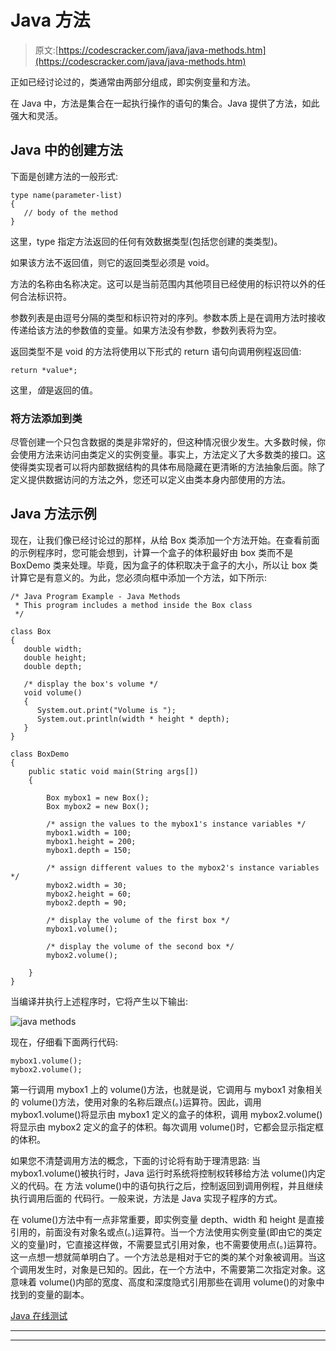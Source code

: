 # Java 方法

> 原文:[https://codescracker.com/java/java-methods.htm](https://codescracker.com/java/java-methods.htm)

正如已经讨论过的，类通常由两部分组成，即实例变量和方法。

在 Java 中，方法是集合在一起执行操作的语句的集合。Java 提供了方法，如此强大和灵活。

## Java 中的创建方法

下面是创建方法的一般形式:

```
type name(parameter-list)
{
   // body of the method
}
```

这里，type 指定方法返回的任何有效数据类型(包括您创建的类类型)。

如果该方法不返回值，则它的返回类型必须是 void。

方法的名称由名称决定。这可以是当前范围内其他项目已经使用的标识符以外的任何合法标识符。

参数列表是由逗号分隔的类型和标识符对的序列。参数本质上是在调用方法时接收传递给该方法的参数值的变量。如果方法没有参数，参数列表将为空。

返回类型不是 void 的方法将使用以下形式的 return 语句向调用例程返回值:

```
return *value*;
```

这里，*值*是返回的值。

### 将方法添加到类

尽管创建一个只包含数据的类是非常好的，但这种情况很少发生。大多数时候，你会使用方法来访问由类定义的实例变量。事实上，方法定义了大多数类的接口。这使得类实现者可以将内部数据结构的具体布局隐藏在更清晰的方法抽象后面。除了定义提供数据访问的方法之外，您还可以定义由类本身内部使用的方法。

## Java 方法示例

现在，让我们像已经讨论过的那样，从给 Box 类添加一个方法开始。在查看前面的示例程序时，您可能会想到，计算一个盒子的体积最好由 box 类而不是 BoxDemo 类来处理。毕竟，因为盒子的体积取决于盒子的大小，所以让 box 类计算它是有意义的。为此，您必须向框中添加一个方法，如下所示:

```
/* Java Program Example - Java Methods
 * This program includes a method inside the Box class
 */

class Box
{
   double width;
   double height;
   double depth;

   /* display the box's volume */
   void volume()
   {
      System.out.print("Volume is ");
      System.out.println(width * height * depth);
   }
}

class BoxDemo
{
    public static void main(String args[])
    {

        Box mybox1 = new Box();
        Box mybox2 = new Box();

        /* assign the values to the mybox1's instance variables */
        mybox1.width = 100;
        mybox1.height = 200;
        mybox1.depth = 150;

        /* assign different values to the mybox2's instance variables */
        mybox2.width = 30;
        mybox2.height = 60;
        mybox2.depth = 90;

        /* display the volume of the first box */
        mybox1.volume();

        /* display the volume of the second box */
        mybox2.volume();

    }
}
```

当编译并执行上述程序时，它将产生以下输出:

![java methods](../Images/da2e44ae0f59c3ab2563906111743f75.png)

现在，仔细看下面两行代码:

```
mybox1.volume();
mybox2.volume();
```

第一行调用 mybox1 上的 volume()方法，也就是说，它调用与 mybox1 对象相关的 volume()方法，使用对象的名称后跟点(。)运算符。因此，调用 mybox1.volume()将显示由 mybox1 定义的盒子的体积，调用 mybox2.volume()将显示由 mybox2 定义的盒子的体积。每次调用 volume()时，它都会显示指定框的体积。

如果您不清楚调用方法的概念，下面的讨论将有助于理清思路:
当 mybox1.volume()被执行时，Java 运行时系统将控制权转移给方法 volume()内定义的代码。在 方法 volume()中的语句执行之后，控制返回到调用例程，并且继续执行调用后面的 代码行。一般来说，方法是 Java 实现子程序的方式。

在 volume()方法中有一点非常重要，即实例变量 depth、width 和 height 是直接引用的，前面没有对象名或点(。)运算符。当一个方法使用实例变量(即由它的类定义的变量)时，它直接这样做，不需要显式引用对象，也不需要使用点(。)运算符。这一点想一想就简单明白了。一个方法总是相对于它的类的某个对象被调用。当这个调用发生时，对象是已知的。因此，在一个方法中，不需要第二次指定对象。这意味着 volume()内部的宽度、高度和深度隐式引用那些在调用 volume()的对象中找到的变量的副本。

[Java 在线测试](/exam/showtest.php?subid=1)

* * *

* * *